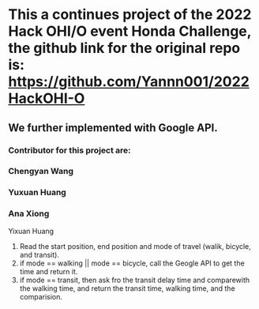 # This a continues project of the 2022 Hack OHI/O event Honda Challenge, the github link for the original repo is: https://github.com/Yannn001/2022HackOHI-O

## We further implemented with Google API.

### Contributor for this project are: 
### Chengyan Wang
### Yuxuan Huang
### Ana Xiong

Yixuan Huang 
1. Read the start position, end position and mode of travel (walik, bicycle, and transit).
2. if mode == walking || mode == bicycle, call the Geogle API to get the time and return it.
3. if mode == transit, then ask fro the transit delay time and comparewith the walking time, and return the transit time, walking time, and the comparision.